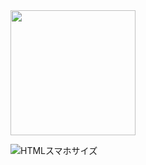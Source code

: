 <img height="200" src="https://github.com/Inoue-T826/html_lesson2/assets/170819367/95a668c6-fd61-43dc-a7dc-70e96111db9b">


![HTMLスマホサイズ](https://github.com/Inoue-T826/html_lesson2/assets/170819367/842546bf-e10e-4635-9b3c-124d1a6c604b)
